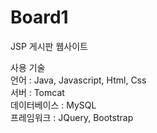 # Board1

JSP 게시판 웹사이트

사용 기술 <br>
언어 : Java, Javascript, Html, Css<br>
서버 : Tomcat<br>
데이터베이스 : MySQL<br>
프레임워크 : JQuery, Bootstrap
